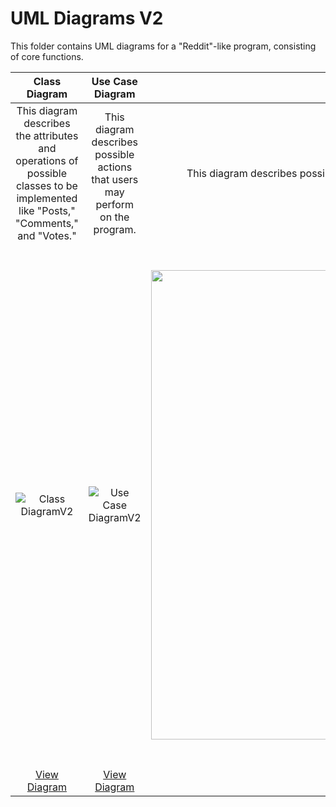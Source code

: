 # UML Diagrams V2
This folder contains UML diagrams for a "Reddit"-like program, consisting of core functions.

| Class Diagram | Use Case Diagram | State Diagram | Sequence Diagram |
| :-: | :-: | :-: | :-: |
| This diagram describes the attributes and operations of possible classes to be implemented like "Posts," "Comments," and "Votes." | This diagram describes possible actions that users may perform on the program. | This diagram describes possible behavioral states that our program may experience. | This diagram describes the ordered process that our program may experience. |
| ![Class DiagramV2](https://github.com/Trannics/CS151-TheJavaChips/assets/131493733/746a848b-0101-4468-af74-721c031eda9b)| ![Use Case DiagramV2](https://github.com/Trannics/CS151-TheJavaChips/assets/131493733/2dfd042d-7228-47fa-a2b0-38757d40ddb2) |  <img width="751" alt="State DiagramV2" src="https://github.com/Trannics/CS151-TheJavaChips/assets/131493733/ecdcce31-a424-437f-bb2c-1b4c72e7256d"> | <img width="830" alt="Sequence DiagramV2" src="https://github.com/Trannics/CS151-TheJavaChips/assets/131493733/862fdc27-6938-4362-8132-f1803f0493ff"> |
| [View Diagram](https://github.com/Trannics/CS151-TheJavaChips/blob/main/diagrams/Class%20Diagram.png) | [View Diagram](https://github.com/Trannics/CS151-TheJavaChips/blob/main/diagramsV2/Use%20Case%20DiagramV2.png) | [View Diagram](https://github.com/Trannics/CS151-TheJavaChips/blob/main/diagrams/State%20Diagram.png) | [View Diagram](https://github.com/Trannics/CS151-TheJavaChips/blob/main/diagramsV2/Sequence%20DiagramV2.png) |
